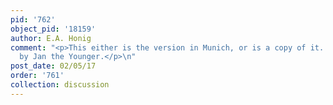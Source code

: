 ```yaml
---
pid: '762'
object_pid: '18159'
author: E.A. Honig
comment: "<p>This either is the version in Munich, or is a copy of it. Excellent painting
  by Jan the Younger.</p>\n"
post_date: 02/05/17
order: '761'
collection: discussion
---
```

